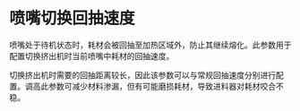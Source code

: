 喷嘴切换回抽速度
====
喷嘴处于待机状态时，耗材会被回抽至加热区域外，防止其继续熔化。此参数用于配置切换挤出机时当前喷嘴中耗材的回抽速度。

切换挤出机时需要的回抽距离较长，因此该参数可以与常规回抽速度分别进行配置。调高此参数可减少材料渗漏，但有可能磨损耗材，导致进料器对耗材咬合不稳。